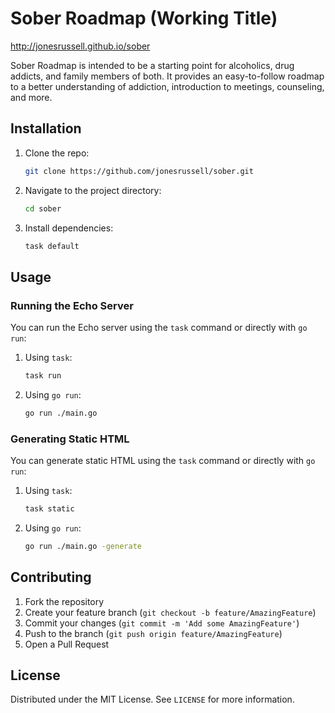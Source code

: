 # Sober Roadmap (Working Title)

http://jonesrussell.github.io/sober

Sober Roadmap is intended to be a starting point for alcoholics, drug addicts, and family members of both. It provides an easy-to-follow roadmap to a better understanding of addiction, introduction to meetings, counseling, and more.

## Installation

1. Clone the repo:
    ```sh
    git clone https://github.com/jonesrussell/sober.git
    ```
2. Navigate to the project directory:
    ```sh
    cd sober
    ```
3. Install dependencies:
    ```sh
    task default
    ```

## Usage

### Running the Echo Server

You can run the Echo server using the `task` command or directly with `go run`:

1. Using `task`:
    ```sh
    task run
    ```

2. Using `go run`:
    ```sh
    go run ./main.go
    ```

### Generating Static HTML

You can generate static HTML using the `task` command or directly with `go run`:

1. Using `task`:
    ```sh
    task static
    ```

2. Using `go run`:
    ```sh
    go run ./main.go -generate
    ```

## Contributing

1. Fork the repository
2. Create your feature branch (`git checkout -b feature/AmazingFeature`)
3. Commit your changes (`git commit -m 'Add some AmazingFeature'`)
4. Push to the branch (`git push origin feature/AmazingFeature`)
5. Open a Pull Request

## License

Distributed under the MIT License. See `LICENSE` for more information.